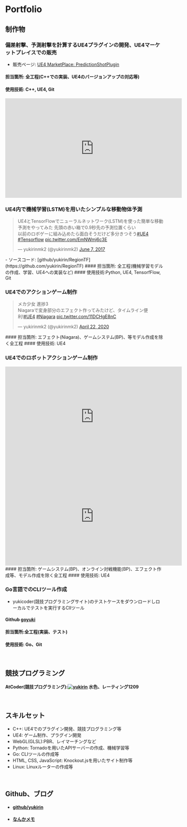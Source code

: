 # Portfolio
## 制作物
### 偏差射撃、予測射撃を計算するUE4プラグインの開発、UE4マーケットプレイスでの販売
- 販売ページ: [UE4 MarketPlace: PredictionShotPlugin](https://www.unrealengine.com/marketplace/ja/product/prediction-shot-plugin)
#### 担当箇所: 全工程(C++での実装、UE4のバージョンアップの対応等)
#### 使用技術: C++, UE4, Git
<iframe width="560" height="315" src="https://www.youtube.com/embed/BrCKP1JALYU" frameborder="0" allow="accelerometer; autoplay; clipboard-write; encrypted-media; gyroscope; picture-in-picture" allowfullscreen></iframe>
<br/>

### UE4内で機械学習(LSTM)を用いたシンプルな移動物体予測
<blockquote class="twitter-tweet"><p lang="ja" dir="ltr">UE4とTensorFlowでニューラルネットワーク(LSTM)を使った簡単な移動予測をやってみた 先頭の赤い箱で0.9秒先の予測位置くらい<br>以前のロボゲーに組み込めたら面白そうだけど多分きつそう<a href="https://twitter.com/hashtag/UE4?src=hash&amp;ref_src=twsrc%5Etfw">#UE4</a> <a href="https://twitter.com/hashtag/Tensorflow?src=hash&amp;ref_src=twsrc%5Etfw">#Tensorflow</a> <a href="https://t.co/EmNWmj6c3E">pic.twitter.com/EmNWmj6c3E</a></p>&mdash; yukirinmk2 (@yukirinmk2) <a href="https://twitter.com/yukirinmk2/status/872278662015361024?ref_src=twsrc%5Etfw">June 7, 2017</a></blockquote> <script async src="https://platform.twitter.com/widgets.js" charset="utf-8"></script>
 - ソースコード: [github/yukirin/RegionTF](https://github.com/yukirin/RegionTF)
#### 担当箇所: 全工程(機械学習モデルの作成、学習、UE4への実装など)
#### 使用技術:Python, UE4, TensorfFlow, Git
<br/>

### UE4でのアクションゲーム制作
<blockquote class="twitter-tweet"><p lang="ja" dir="ltr">メカ少女 進捗3<br>Niagaraで変身部分のエフェクト作ってみたけど、タイムライン便利!<a href="https://twitter.com/hashtag/UE4?src=hash&amp;ref_src=twsrc%5Etfw">#UE4</a> <a href="https://twitter.com/hashtag/Niagara?src=hash&amp;ref_src=twsrc%5Etfw">#Niagara</a> <a href="https://t.co/11DCHgE8nC">pic.twitter.com/11DCHgE8nC</a></p>&mdash; yukirinmk2 (@yukirinmk2) <a href="https://twitter.com/yukirinmk2/status/1252978901061496839?ref_src=twsrc%5Etfw">April 22, 2020</a></blockquote> <script async src="https://platform.twitter.com/widgets.js" charset="utf-8"></script>
#### 担当箇所: エフェクト(Niagara)、ゲームシステム(BP)、等モデル作成を除く全工程
#### 使用技術: UE4
<br/>

### UE4でのロボットアクションゲーム制作
<iframe width="560" height="315" src="https://www.youtube.com/embed/wh1UWnNlNKY" frameborder="0" allow="accelerometer; autoplay; clipboard-write; encrypted-media; gyroscope; picture-in-picture" allowfullscreen></iframe>
<iframe width="560" height="315" src="https://www.youtube.com/embed/CeEwsBDbypM" frameborder="0" allow="accelerometer; autoplay; clipboard-write; encrypted-media; gyroscope; picture-in-picture" allowfullscreen></iframe>
#### 担当箇所: ゲームシステム(BP)、オンライン対戦機能(BP)、エフェクト作成等、モデル作成を除く全工程
#### 使用技術: UE4
<br/>

### Go言語でのCLIツール作成
- yukicoder(競技プログラミングサイト)のテストケースをダウンロードしローカルでテストを実行するClIツール
#### Github [goyuki](https://github.com/yukirin/goyuki)
#### 担当箇所:全工程(実装、テスト)
#### 使用技術: Go、Git
<br/>

## 競技プログラミング
#### AtCoder(競技プログラミング):[![yukirin](https://img.shields.io/endpoint?url=https%3A%2F%2Fatcoder-badges.now.sh%2Fapi%2Fatcoder%2Fjson%2Fyukirin)](https://atcoder.jp/users/yukirin) 水色、レーティング1209
<br/>

## スキルセット
- C++: UE4でのプラグイン開発、競技プログラミング等
- UE4: ゲーム制作、プラグイン開発
- WebGL(GLSL):PBR、レイマーチングなど
- Python: Tornadoを用いたAPIサーバーの作成、機械学習等
- Go: CLIツールの作成等
- HTML, CSS, JavaScript: Knockout.jsを用いたサイト制作等
- Linux: Linuxルーターの作成等
<br/>

## Github、ブログ
- #### [github/yukirin](https://github.com/yukirin)
- #### [なんかメモ](http://yukirinmk2.hatenablog.com/)

